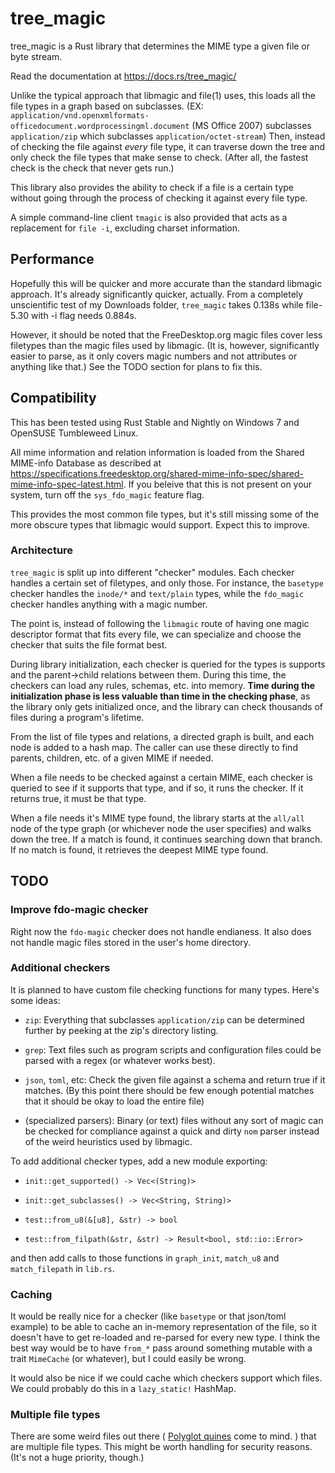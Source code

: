 # tree_magic

tree_magic is a Rust library that determines the MIME type a given file or byte stream. 

Read the documentation at https://docs.rs/tree_magic/

Unlike the typical approach that libmagic and file(1) uses, this loads all the file types in a graph based on subclasses. (EX: `application/vnd.openxmlformats-officedocument.wordprocessingml.document` (MS Office 2007) subclasses `application/zip` which subclasses `application/octet-stream`) Then, instead of checking the file against *every* file type, it can traverse down the tree and only check the file types that make sense to check. (After all, the fastest check is the check that never gets run.)

This library also provides the ability to check if a file is a certain type without going through the process of checking it against every file type.

A simple command-line client `tmagic` is also provided that acts as a replacement for `file -i`, excluding charset information.

## Performance

Hopefully this will be quicker and more accurate than the standard libmagic approach. It's already significantly quicker, actually. From a completely unscientific test of my Downloads folder, `tree_magic` takes 0.138s while file-5.30 with -i flag needs 0.884s.

However, it should be noted that the FreeDesktop.org magic files cover less filetypes than the magic files used by libmagic. (It is, however, significantly easier to parse, as it only covers magic numbers and not attributes or anything like that.) See the TODO section for plans to fix this.

## Compatibility

This has been tested using Rust Stable and Nightly on Windows 7 and OpenSUSE Tumbleweed Linux.

All mime information and relation information is loaded from the Shared MIME-info Database as described at https://specifications.freedesktop.org/shared-mime-info-spec/shared-mime-info-spec-latest.html. If you beleive that this is not present on your system, turn off the `sys_fdo_magic` feature flag.

This provides the most common file types, but it's still missing some of the more obscure types that libmagic would support. Expect this to improve.

### Architecture

`tree_magic` is split up into different "checker" modules. Each checker handles a certain set of filetypes, and only those. For instance, the `basetype` checker handles the `inode/*` and `text/plain` types, while the `fdo_magic` checker handles anything with a magic number.

The point is, instead of following the `libmagic` route of having one magic descriptor format that fits every file, we can specialize and choose the checker that suits the file format best.

During library initialization, each checker is queried for the types is supports and the parent->child relations between them. During this time, the checkers can load any rules, schemas, etc. into memory. **Time during the initialization phase is less valuable than time in the checking phase**, as the library only gets initialized once, and the library can check thousands of files during a program's lifetime.

From the list of file types and relations, a directed graph is built, and each node is added to a hash map. The caller can use these directly to find parents, children, etc. of a given MIME if needed.

When a file needs to be checked against a certain MIME, each checker is queried to see if it supports that type, and if so, it runs the checker. If it returns true, it must be that type.

When a file needs it's MIME type found, the library starts at the `all/all` node of the type graph (or whichever node the user specifies) and walks down the tree. If a match is found, it continues searching down that branch. If no match is found, it retrieves the deepest MIME type found.

## TODO

### Improve fdo-magic checker

Right now the `fdo-magic` checker does not handle endianess. It also does not handle magic files stored in the user's home directory.

### Additional checkers

It is planned to have custom file checking functions for many types. Here's some ideas:

- `zip`: Everything that subclasses `application/zip` can be determined further by peeking at the zip's directory listing. 

- `grep`: Text files such as program scripts and configuration files could be parsed with a regex (or whatever works best). 

- `json`, `toml`, etc: Check the given file against a schema and return true if it matches. (By this point there should be few enough potential matches that it should be okay to load the entire file)

- (specialized parsers): Binary (or text) files without any sort of magic can be checked for compliance against a quick and dirty `nom` parser instead of the weird heuristics used by libmagic.

To add additional checker types, add a new module exporting:

- `init::get_supported() -> Vec<(String)>`

- `init::get_subclasses() -> Vec<String, String)>`

- `test::from_u8(&[u8], &str) -> bool`

- `test::from_filpath(&str, &str) -> Result<bool, std::io::Error>`
    
and then add calls to those functions in `graph_init`, `match_u8` and `match_filepath` in `lib.rs`.

### Caching

It would be really nice for a checker (like `basetype` or that json/toml example) to be able to cache an in-memory representation of the file, so it doesn't have to get re-loaded and re-parsed for every new type. I think the best way would be to have `from_*` pass around something mutable with a trait `MimeCache` (or whatever), but I could easily be wrong.

It would also be nice if we could cache which checkers support which files. We could probably do this in a `lazy_static!` HashMap.

### Multiple file types

There are some weird files out there ( [Polyglot quines](https://en.wikipedia.org/wiki/Polyglot_(computing)) come to mind. ) that are multiple file types. This might be worth handling for security reasons. (It's not a huge priority, though.)
